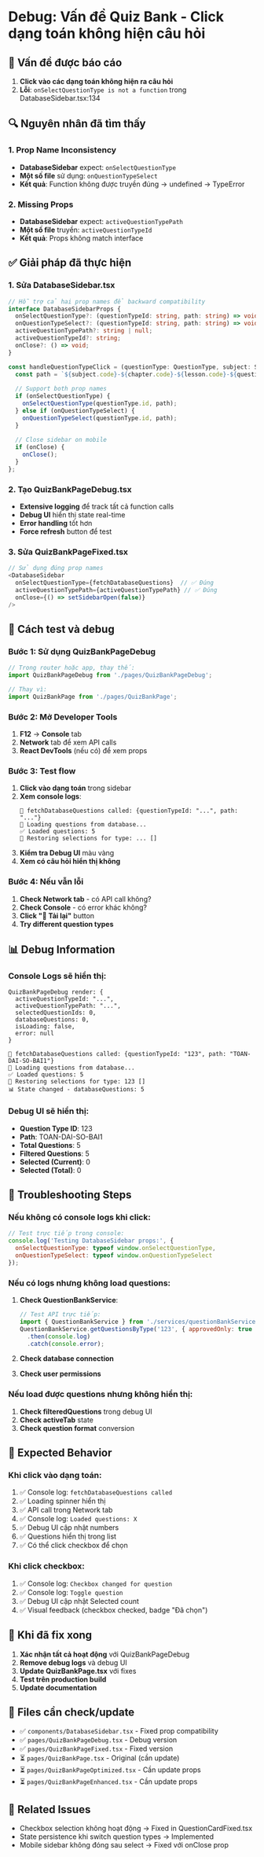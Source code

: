 # Debug: Vấn đề Quiz Bank - Click dạng toán không hiện câu hỏi

## 🐛 Vấn đề được báo cáo

1. **Click vào các dạng toán không hiện ra câu hỏi**
2. **Lỗi**: `onSelectQuestionType is not a function` trong DatabaseSidebar.tsx:134

## 🔍 Nguyên nhân đã tìm thấy

### 1. Prop Name Inconsistency
- **DatabaseSidebar** expect: `onSelectQuestionType`
- **Một số file** sử dụng: `onQuestionTypeSelect`
- **Kết quả**: Function không được truyền đúng → undefined → TypeError

### 2. Missing Props
- **DatabaseSidebar** expect: `activeQuestionTypePath`
- **Một số file** truyền: `activeQuestionTypeId`
- **Kết quả**: Props không match interface

## ✅ Giải pháp đã thực hiện

### 1. Sửa DatabaseSidebar.tsx
```typescript
// Hỗ trợ cả hai prop names để backward compatibility
interface DatabaseSidebarProps {
  onSelectQuestionType?: (questionTypeId: string, path: string) => void;
  onQuestionTypeSelect?: (questionTypeId: string, path: string) => void;
  activeQuestionTypePath?: string | null;
  activeQuestionTypeId?: string;
  onClose?: () => void;
}

const handleQuestionTypeClick = (questionType: QuestionType, subject: Subject, chapter: Chapter, lesson: Lesson) => {
  const path = `${subject.code}-${chapter.code}-${lesson.code}-${questionType.code}`;
  
  // Support both prop names
  if (onSelectQuestionType) {
    onSelectQuestionType(questionType.id, path);
  } else if (onQuestionTypeSelect) {
    onQuestionTypeSelect(questionType.id, path);
  }
  
  // Close sidebar on mobile
  if (onClose) {
    onClose();
  }
};
```

### 2. Tạo QuizBankPageDebug.tsx
- **Extensive logging** để track tất cả function calls
- **Debug UI** hiển thị state real-time
- **Error handling** tốt hơn
- **Force refresh** button để test

### 3. Sửa QuizBankPageFixed.tsx
```typescript
// Sử dụng đúng prop names
<DatabaseSidebar
  onSelectQuestionType={fetchDatabaseQuestions}  // ✅ Đúng
  activeQuestionTypePath={activeQuestionTypePath} // ✅ Đúng
  onClose={() => setSidebarOpen(false)}
/>
```

## 🧪 Cách test và debug

### Bước 1: Sử dụng QuizBankPageDebug
```typescript
// Trong router hoặc app, thay thế:
import QuizBankPageDebug from './pages/QuizBankPageDebug';

// Thay vì:
import QuizBankPage from './pages/QuizBankPage';
```

### Bước 2: Mở Developer Tools
1. **F12** → **Console** tab
2. **Network** tab để xem API calls
3. **React DevTools** (nếu có) để xem props

### Bước 3: Test flow
1. **Click vào dạng toán** trong sidebar
2. **Xem console logs**:
   ```
   🔄 fetchDatabaseQuestions called: {questionTypeId: "...", path: "..."}
   📡 Loading questions from database...
   ✅ Loaded questions: 5
   🔄 Restoring selections for type: ... []
   ```
3. **Kiểm tra Debug UI** màu vàng
4. **Xem có câu hỏi hiển thị không**

### Bước 4: Nếu vẫn lỗi
1. **Check Network tab** - có API call không?
2. **Check Console** - có error khác không?
3. **Click "🔄 Tải lại"** button
4. **Try different question types**

## 📊 Debug Information

### Console Logs sẽ hiển thị:
```
QuizBankPageDebug render: {
  activeQuestionTypeId: "...",
  activeQuestionTypePath: "...", 
  selectedQuestionIds: 0,
  databaseQuestions: 0,
  isLoading: false,
  error: null
}

🔄 fetchDatabaseQuestions called: {questionTypeId: "123", path: "TOAN-DAI-SO-BAI1"}
📡 Loading questions from database...
✅ Loaded questions: 5
🔄 Restoring selections for type: 123 []
📊 State changed - databaseQuestions: 5
```

### Debug UI sẽ hiển thị:
- **Question Type ID**: 123
- **Path**: TOAN-DAI-SO-BAI1  
- **Total Questions**: 5
- **Filtered Questions**: 5
- **Selected (Current)**: 0
- **Selected (Total)**: 0

## 🔧 Troubleshooting Steps

### Nếu không có console logs khi click:
```javascript
// Test trực tiếp trong console:
console.log('Testing DatabaseSidebar props:', {
  onSelectQuestionType: typeof window.onSelectQuestionType,
  onQuestionTypeSelect: typeof window.onQuestionTypeSelect
});
```

### Nếu có logs nhưng không load questions:
1. **Check QuestionBankService**:
   ```javascript
   // Test API trực tiếp:
   import { QuestionBankService } from './services/questionBankService';
   QuestionBankService.getQuestionsByType('123', { approvedOnly: true })
     .then(console.log)
     .catch(console.error);
   ```

2. **Check database connection**
3. **Check user permissions**

### Nếu load được questions nhưng không hiển thị:
1. **Check filteredQuestions** trong debug UI
2. **Check activeTab** state
3. **Check question format** conversion

## 🎯 Expected Behavior

### Khi click vào dạng toán:
1. ✅ Console log: `fetchDatabaseQuestions called`
2. ✅ Loading spinner hiển thị
3. ✅ API call trong Network tab
4. ✅ Console log: `Loaded questions: X`
5. ✅ Debug UI cập nhật numbers
6. ✅ Questions hiển thị trong list
7. ✅ Có thể click checkbox để chọn

### Khi click checkbox:
1. ✅ Console log: `Checkbox changed for question`
2. ✅ Console log: `Toggle question`
3. ✅ Debug UI cập nhật Selected count
4. ✅ Visual feedback (checkbox checked, badge "Đã chọn")

## 🚀 Khi đã fix xong

1. **Xác nhận tất cả hoạt động** với QuizBankPageDebug
2. **Remove debug logs** và debug UI
3. **Update QuizBankPage.tsx** với fixes
4. **Test trên production build**
5. **Update documentation**

## 📝 Files cần check/update

- ✅ `components/DatabaseSidebar.tsx` - Fixed prop compatibility
- ✅ `pages/QuizBankPageDebug.tsx` - Debug version
- ✅ `pages/QuizBankPageFixed.tsx` - Fixed version  
- ⏳ `pages/QuizBankPage.tsx` - Original (cần update)
- ⏳ `pages/QuizBankPageOptimized.tsx` - Cần update props
- ⏳ `pages/QuizBankPageEnhanced.tsx` - Cần update props

## 🔗 Related Issues

- Checkbox selection không hoạt động → Fixed in QuestionCardFixed.tsx
- State persistence khi switch question types → Implemented
- Mobile sidebar không đóng sau select → Fixed với onClose prop
